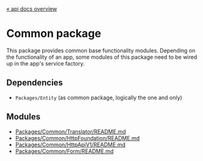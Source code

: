 [« api docs overview](../../../../docs/ApiDocs.md)

# Common package
This package provides common base functionality modules.
Depending on the functionality of an app,
some modules of this package need to be wired up in the app's service factory.

## Dependencies 
- `Packages/Entity` (as common package, logically the one and only)

## Modules
- [Packages/Common/Translator/README.md](./Translator/README.md)
- [Packages/Common/HttpFoundation/README.md](./HttpFoundation/README.md)
- [Packages/Common/HttpApiV1/README.md](./HttpApiV1/README.md)
- [Packages/Common/Form/README.md](./Form/README.md)

